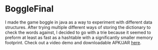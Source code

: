 # BoggleFinal
I made the game boggle in java as a way to experiment with different data structures. After trying multiple different ways of storing the dictionary to check the words against, I decided to go with a trie because it seemed to preform at least as fast as a hashtable with a significantly smaller memory footprint.
Check out a video demo and downloadable APK/JAR [here](maxknutsen.com/#boggle).
